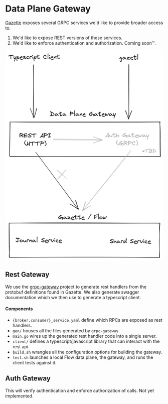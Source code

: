 # Data Plane Gateway

[Gazette](https://github.com/gazette/core) exposes several GRPC services we'd like to provide broader access to.
1. We'd like to expose REST versions of these services.
2. We'd like to enforce authentication and authorization. Coming soon:tm:.

![Data Plane Gateway](docs/data-plane-gateway-v1.png)

## Rest Gateway

We use the [grpc-gateway](https://github.com/grpc-ecosystem/grpc-gateway/) project to generate rest handlers from the protobuf definitions found in Gazette. We also generate swagger documentation which we then use to generate a typescript client.

#### Components

* `{broker,consumer}_service.yaml` define which RPCs are exposed as rest handlers.
* `gen/` houses all the files generated by `grpc-gateway`.
* `main.go` wires up the generated rest handler code into a single server.
* `client/` defines a typescript/javascript library that can interact with the rest api.
* `build.sh` wrangles all the configuration options for building the gateway.
* `test.sh` launches a local Flow data plane, the gateway, and runs the client tests against it.

## Auth Gateway

This will verify authentication and enforce authorization of calls. Not yet implemented.
